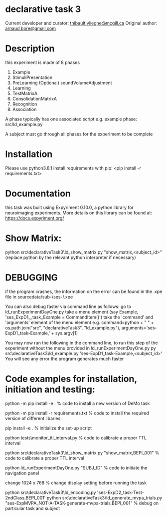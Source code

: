 # declarative task 3
Current developer and curator: thibault.vlieghe@mcgill.ca
Original author: arnaud.bore@gmail.com

# Description
this experiment is made of 8 phases
1. Example
2. StimuliPresentation
3. PreLearning
(Optional) soundVolumeAdjustment
4. Learning
5. TestMatrixA
6. ConsolidationMatrixA
7. Recognition
8. Association

A phase typically has one associated script
e.g. example phase: src/ld_example.py

A subject must go through all phases for the experiment to be complete

# Installation
Please use  python3.8.1
install requirements with pip: <pip install -r requirements.txt>

# Documentation
this task was built using Expyriment 0.10.0, a python library for neuroimaging experiments. More details on this library can be found at: https://docs.expyriment.org/

# Show Matrix:
python src\declarativeTask3\ld_show_matrix.py "show_matrix,<subject_id>"
(replace python by the relevant python interpreter if necessary)

# DEBUGGING
if the program crashes, the information on the error can be found in the .xpe file in sourcedata/sub-<subject-id>/ses-<ses-id>/<task-filename>.xpe

You can also debug faster via command line as follows:
go to ld_runExperimentDayOne.py
take a menu element (say Example, 'ses_ExpD1__task_Example = CommandItem()')
take the 'command' and 'arguments' element of the menu element
e.g.
command=python + " " + os.path.join("src", "declarativeTask3", "ld_example.py"),
    arguments='ses-ExpD1_task-Example,' + sys.argv[1]

You may now run the following in the command line, to run this step of the experiment without the menu provided in ld_runExperimentDayOne.py
py src\declarativeTask3\ld_example.py 'ses-ExpD1_task-Example,<subject_id>'
You will see any error the program generates much faster

# Code examples for installation, initiation and testing:

python -m pip install -e .
% code to install a new version of DeMo task

python -m pip install -r requirements.txt
% code to install the required version of different libaries.

pip install -e .
% initialize the set-up script

python tests\monitor_ttl_interval.py
% code to calibrate a proper TTL interval

python src\declarativeTask3\ld_show_matrix.py "show_matrix,BEPI_001" 
% code to calibrate a proper TTL interval

python ld_runExperimentDayOne.py "SUBJ_ID"
% code to initiate the navigation panel

change 1024 x 768 
% change display setting before running the task

python src\declarativeTask3\ld_encoding.py 'ses-ExpD2_task-Test-2ndClass,BEPI_001'
python src\declarativeTask3\ld_generate_mvpa_trials.py "ses-ExpMVPA_NOT-A-TASK-generate-mvpa-trials,BEPI_001" 
% debug on particular task and subject

